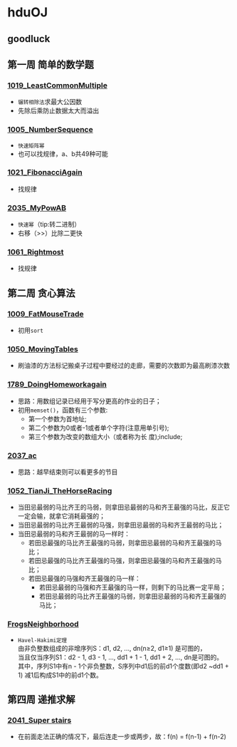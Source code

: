 # hduOJ
goodluck
--------

## 第一周 简单的数学题

### [1019_LeastCommonMultiple](http://acm.hdu.edu.cn/showproblem.php?pid=1019)
* `辗转相除法`求最大公因数
* 先除后乘防止数据太大而溢出

### [1005_NumberSequence](http://acm.hdu.edu.cn/showproblem.php?pid=1005)	
* `快速矩阵幂`
* 也可以找规律，a、b共49种可能

### [1021_FibonacciAgain](http://acm.hdu.edu.cn/showproblem.php?pid=1021)
* 找规律

### [2035_MyPowAB](http://acm.hdu.edu.cn/showproblem.php?pid=2035)
* `快速幂`（tip:转二进制）
* 右移（>>）比除二更快

### [1061_Rightmost](http://acm.hdu.edu.cn/showproblem.php?pid=1061)
* 找规律
  
## 第二周 贪心算法

### [1009_FatMouseTrade](http://acm.hdu.edu.cn/showproblem.php?pid=1009)

* 初用`sort`
    
### [1050_MovingTables](http://acm.hdu.edu.cn/showproblem.php?pid=1050) 

* 刷油漆的方法标记搬桌子过程中要经过的走廊，需要的次数即为最高刷漆次数
    
### [1789_DoingHomeworkagain](http://acm.hdu.edu.cn/showproblem.php?pid=1789) 

* 思路：用数组记录已经用于写分更高的作业的日子；
* 初用`memset()`，函数有三个参数:
  * 第一个参数为首地址;
  * 第二个参数为0或者-1或者单个字符(注意用单引号);
  * 第三个参数为改变的数组大小（或者称为长 度);include<cstring>;
  
### [2037_ac](http://acm.hdu.edu.cn/showproblem.php?pid=2037)

* 思路：越早结束则可以看更多的节目
      
### [1052_TianJi_TheHorseRacing](http://acm.hdu.edu.cn/showproblem.php?pid=1052)
* 当田忌最弱的马比齐王的马弱，则拿田忌最弱的马和齐王最强的马比，反正它一定会输，就拿它消耗最强的；
* 当田忌最弱的马比齐王最弱的马强，则拿田忌最弱的马和齐王最弱的马比；
* 当田忌最弱的马和齐王最弱的马一样时：
  * 若田忌最强的马比齐王最强的马弱，则拿田忌最弱的马和齐王最强的马比；
  * 若田忌最强的马比齐王最强的马强，则拿田忌最强的马和齐王最强的马比；
  * 若田忌最强的马强和齐王最强的马一样：
    * 若田忌最弱的马强和齐王最强的马一样，则剩下的马比赛一定平局；
    * 若田忌最弱的马比齐王最强的马弱，则拿田忌最弱的马和齐王最强的马比；

### [FrogsNeighborhood](http://acm.hdu.edu.cn/webcontest/contest_showproblem.php?pid=1010&ojid=1&cid=13365&hide=1&problem=Problem%20%20J)
* `Havel-Hakimi定理`<br>
由非负整数组成的非增序列S：d1, d2, ..., dn(n≥2, d1≥1) 是可图的，<br>
当且仅当序列S1：d2 - 1, d3 - 1, ..., dd1 + 1 - 1, dd1 + 2, ..., dn是可图的。<br>
其中，序列S1中有n - 1个非负整数，S序列中d1后的前d1个度数(即d2 ~dd1 + 1) 减1后构成S1中的前d1个数。<br>

## 第四周 递推求解
### [2041_](http://acm.hdu.edu.cn/showproblem.php?pid=2041)[Super stairs]()
* 在前面走法正确的情况下，最后连走一步或两步，故：f(n) = f(n-1) + f(n-2)


